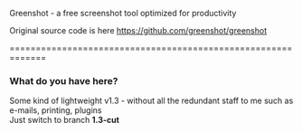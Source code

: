 Greenshot - a free screenshot tool optimized for productivity

Original source code is here https://github.com/greenshot/greenshot

=============================================================

### What do you have here?

Some kind of lightweight v1.3 - without all the redundant staff to me such as e-mails, printing, plugins<br/>
Just switch to branch **1.3-cut**